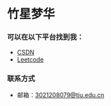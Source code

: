 # 竹星梦华

### 可以在以下平台找到我：

- [CSDN](https://blog.csdn.net/qq_62765766?type=blog)
- [Leetcode](https://leetcode.cn/u/zhu-xing-meng-hua)

### 联系方式

- 邮箱：3021208079@tju.edu.cn
